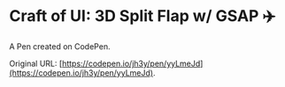 # Craft of UI: 3D Split Flap w/ GSAP ✈️

A Pen created on CodePen.

Original URL: [https://codepen.io/jh3y/pen/yyLmeJd](https://codepen.io/jh3y/pen/yyLmeJd).

